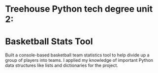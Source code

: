 
# Treehouse Python tech degree unit 2: 
# Basketball Stats Tool




Built a console-based basketball team statistics tool to help  divide up a group of players into teams. I applied my knowledge of important Python data structures like lists and dictionaries for the project. 
